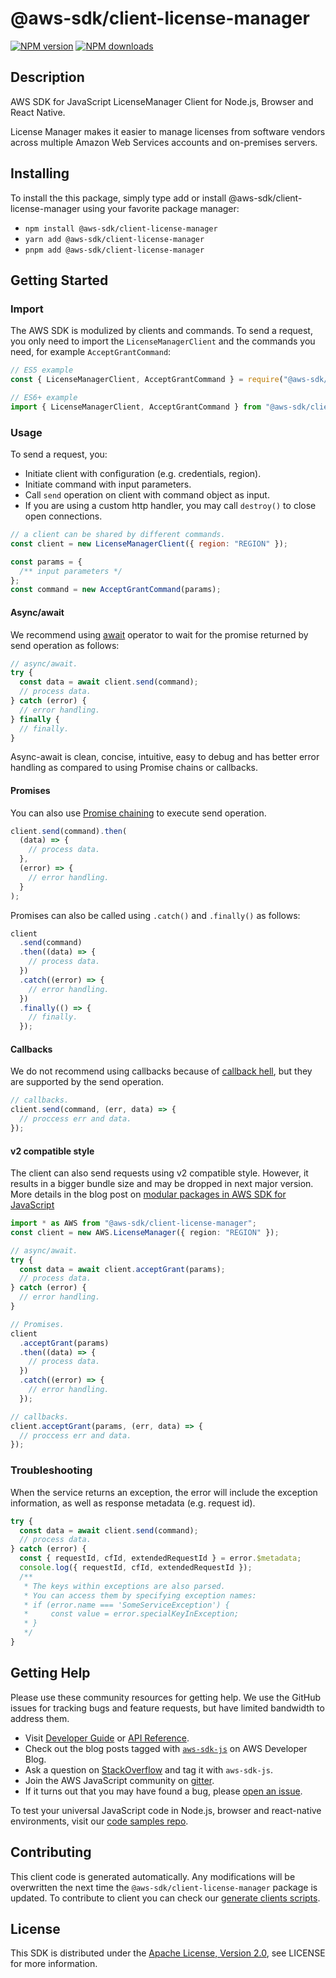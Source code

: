 # @aws-sdk/client-license-manager

[![NPM version](https://img.shields.io/npm/v/@aws-sdk/client-license-manager/latest.svg)](https://www.npmjs.com/package/@aws-sdk/client-license-manager)
[![NPM downloads](https://img.shields.io/npm/dm/@aws-sdk/client-license-manager.svg)](https://www.npmjs.com/package/@aws-sdk/client-license-manager)

## Description

AWS SDK for JavaScript LicenseManager Client for Node.js, Browser and React Native.

<p>License Manager makes it easier to manage licenses from software vendors across multiple
Amazon Web Services accounts and on-premises servers.</p>

## Installing

To install the this package, simply type add or install @aws-sdk/client-license-manager
using your favorite package manager:

- `npm install @aws-sdk/client-license-manager`
- `yarn add @aws-sdk/client-license-manager`
- `pnpm add @aws-sdk/client-license-manager`

## Getting Started

### Import

The AWS SDK is modulized by clients and commands.
To send a request, you only need to import the `LicenseManagerClient` and
the commands you need, for example `AcceptGrantCommand`:

```js
// ES5 example
const { LicenseManagerClient, AcceptGrantCommand } = require("@aws-sdk/client-license-manager");
```

```ts
// ES6+ example
import { LicenseManagerClient, AcceptGrantCommand } from "@aws-sdk/client-license-manager";
```

### Usage

To send a request, you:

- Initiate client with configuration (e.g. credentials, region).
- Initiate command with input parameters.
- Call `send` operation on client with command object as input.
- If you are using a custom http handler, you may call `destroy()` to close open connections.

```js
// a client can be shared by different commands.
const client = new LicenseManagerClient({ region: "REGION" });

const params = {
  /** input parameters */
};
const command = new AcceptGrantCommand(params);
```

#### Async/await

We recommend using [await](https://developer.mozilla.org/en-US/docs/Web/JavaScript/Reference/Operators/await)
operator to wait for the promise returned by send operation as follows:

```js
// async/await.
try {
  const data = await client.send(command);
  // process data.
} catch (error) {
  // error handling.
} finally {
  // finally.
}
```

Async-await is clean, concise, intuitive, easy to debug and has better error handling
as compared to using Promise chains or callbacks.

#### Promises

You can also use [Promise chaining](https://developer.mozilla.org/en-US/docs/Web/JavaScript/Guide/Using_promises#chaining)
to execute send operation.

```js
client.send(command).then(
  (data) => {
    // process data.
  },
  (error) => {
    // error handling.
  }
);
```

Promises can also be called using `.catch()` and `.finally()` as follows:

```js
client
  .send(command)
  .then((data) => {
    // process data.
  })
  .catch((error) => {
    // error handling.
  })
  .finally(() => {
    // finally.
  });
```

#### Callbacks

We do not recommend using callbacks because of [callback hell](http://callbackhell.com/),
but they are supported by the send operation.

```js
// callbacks.
client.send(command, (err, data) => {
  // proccess err and data.
});
```

#### v2 compatible style

The client can also send requests using v2 compatible style.
However, it results in a bigger bundle size and may be dropped in next major version. More details in the blog post
on [modular packages in AWS SDK for JavaScript](https://aws.amazon.com/blogs/developer/modular-packages-in-aws-sdk-for-javascript/)

```ts
import * as AWS from "@aws-sdk/client-license-manager";
const client = new AWS.LicenseManager({ region: "REGION" });

// async/await.
try {
  const data = await client.acceptGrant(params);
  // process data.
} catch (error) {
  // error handling.
}

// Promises.
client
  .acceptGrant(params)
  .then((data) => {
    // process data.
  })
  .catch((error) => {
    // error handling.
  });

// callbacks.
client.acceptGrant(params, (err, data) => {
  // proccess err and data.
});
```

### Troubleshooting

When the service returns an exception, the error will include the exception information,
as well as response metadata (e.g. request id).

```js
try {
  const data = await client.send(command);
  // process data.
} catch (error) {
  const { requestId, cfId, extendedRequestId } = error.$metadata;
  console.log({ requestId, cfId, extendedRequestId });
  /**
   * The keys within exceptions are also parsed.
   * You can access them by specifying exception names:
   * if (error.name === 'SomeServiceException') {
   *     const value = error.specialKeyInException;
   * }
   */
}
```

## Getting Help

Please use these community resources for getting help.
We use the GitHub issues for tracking bugs and feature requests, but have limited bandwidth to address them.

- Visit [Developer Guide](https://docs.aws.amazon.com/sdk-for-javascript/v3/developer-guide/welcome.html)
  or [API Reference](https://docs.aws.amazon.com/AWSJavaScriptSDK/v3/latest/index.html).
- Check out the blog posts tagged with [`aws-sdk-js`](https://aws.amazon.com/blogs/developer/tag/aws-sdk-js/)
  on AWS Developer Blog.
- Ask a question on [StackOverflow](https://stackoverflow.com/questions/tagged/aws-sdk-js) and tag it with `aws-sdk-js`.
- Join the AWS JavaScript community on [gitter](https://gitter.im/aws/aws-sdk-js-v3).
- If it turns out that you may have found a bug, please [open an issue](https://github.com/aws/aws-sdk-js-v3/issues/new/choose).

To test your universal JavaScript code in Node.js, browser and react-native environments,
visit our [code samples repo](https://github.com/aws-samples/aws-sdk-js-tests).

## Contributing

This client code is generated automatically. Any modifications will be overwritten the next time the `@aws-sdk/client-license-manager` package is updated.
To contribute to client you can check our [generate clients scripts](https://github.com/aws/aws-sdk-js-v3/tree/main/scripts/generate-clients).

## License

This SDK is distributed under the
[Apache License, Version 2.0](http://www.apache.org/licenses/LICENSE-2.0),
see LICENSE for more information.
